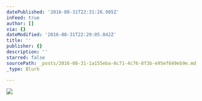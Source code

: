 ```yaml
---
datePublished: '2016-08-31T22:31:26.985Z'
inFeed: true
author: []
via: {}
dateModified: '2016-08-31T22:29:05.042Z'
title: ''
publisher: {}
description: ''
starred: false
sourcePath: _posts/2016-08-31-1a155eba-0c71-4c76-8f3b-e95ef649eb9e.md
_type: Blurb

---
```

![](https://the-grid-user-content.s3-us-west-2.amazonaws.com/cf2902b0-baad-42f0-8b30-a33e23250543.jpg)